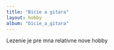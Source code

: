 ```yaml
---
title: "Bicie a gitara"
layout: hobby
album: "bicie_a_gitara"
---
```


Lezenie je pre mna relativne nove hobby